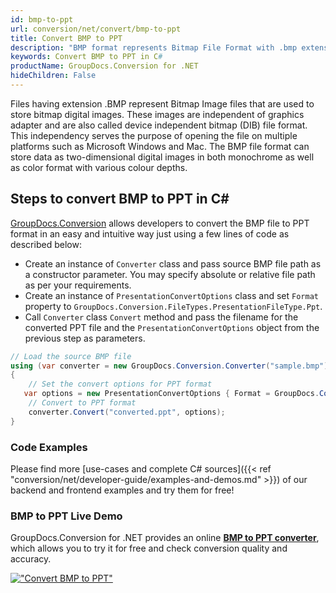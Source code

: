 ```yaml
---
id: bmp-to-ppt
url: conversion/net/convert/bmp-to-ppt
title: Convert BMP to PPT
description: "BMP format represents Bitmap File Format with .bmp extension. Learn how to convert BMP to PPT file programmatically in C# language using GroupDocs.Conversion for .NET library."
keywords: Convert BMP to PPT in C#
productName: GroupDocs.Conversion for .NET
hideChildren: False
---
```


Files having extension .BMP represent Bitmap Image files that are used to store bitmap digital images. These images are independent of graphics adapter and are also called device independent bitmap (DIB) file format. This independency serves the purpose of opening the file on multiple platforms such as Microsoft Windows and Mac. The BMP file format can store data as two-dimensional digital images  in both monochrome as well as color format with various colour depths.

## Steps to convert BMP to PPT in C#

[GroupDocs.Conversion](https://products.groupdocs.com/conversion/net) allows developers to convert the BMP file to PPT format in an easy and intuitive way just using a few lines of code as described below:

* Create an instance of `Converter` class and pass source BMP file path as a constructor parameter. You may specify absolute or relative file path as per your requirements. 
* Create an instance of `PresentationConvertOptions` class and set `Format` property to `GroupDocs.Conversion.FileTypes.PresentationFileType.Ppt`.
* Call `Converter` class `Convert` method and pass the filename for the converted PPT file and the `PresentationConvertOptions` object from the previous step as parameters.

```csharp
// Load the source BMP file
using (var converter = new GroupDocs.Conversion.Converter("sample.bmp"))
{
    // Set the convert options for PPT format
   var options = new PresentationConvertOptions { Format = GroupDocs.Conversion.FileTypes.PresentationFileType.Ppt };
    // Convert to PPT format
    converter.Convert("converted.ppt", options);
}
```

### Code Examples

Please find more [use-cases and complete C# sources]({{< ref "conversion/net/developer-guide/examples-and-demos.md" >}}) of our backend and frontend examples and try them for free!

### BMP to PPT Live Demo

GroupDocs.Conversion for .NET provides an online [**BMP to PPT converter**](https://products.groupdocs.app/conversion/bmp-to-ppt), which allows you to try it for free and check conversion quality and accuracy.

[!["Convert BMP to PPT"](conversion/net/images/convert-to-ppt/convert-bmp-to-ppt.png)](https://products.groupdocs.app/conversion/bmp-to-ppt)